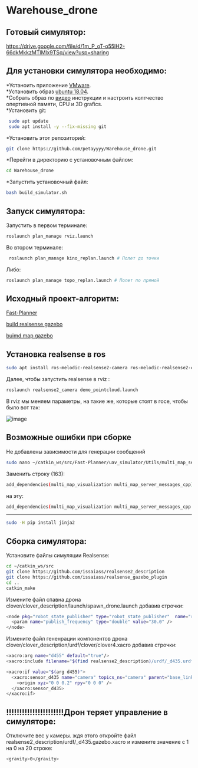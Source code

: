 # Warehouse_drone
## Готовый симулятор:
https://drive.google.com/file/d/1m_P_oT-o55lH2-66dkMkkzMTlMlx9TSq/view?usp=sharing
## Для установки симулятора необходимо:  
*Устаноить приложение [VMware](https://www.vmware.com/go/getworkstation-win).  
*Уcтановить образ [ubuntu 18.04](https://releases.ubuntu.com/18.04/ubuntu-18.04.6-desktop-amd64.iso).  
*Собрать образ по [видео](https://www.youtube.com/watch?v=-UA9ZOUk5ws&t=1s&ab_channel=%D0%AE%D0%BB%D0%B8%D1%8F%D0%A8%D0%B8%D1%88%D0%BA%D0%B0%D0%BD%D0%BE%D0%B2%D0%B0) инструкции и настроить колтчество опертивной памяти, CPU и 3D grafics.  
*Установить git:  
```bash
 sudo apt update  
 sudo apt install -y --fix-missing git
 ```  
*Установить этот репозиторий:  
```bash
git clone https://github.com/petayyyy/Warehouse_drone.git
```  
*Перейти в директорию с установочным файлом:  
```bash
cd Warehouse_drone
```  
*Запустить установочный файл:
```bash
bash build_simulator.sh
```  
## Запуск симулятора:  
Запустить в первом терминале:  
```bash
roslaunch plan_manage rviz.launch
```  
Во втором терминале:  
```bash
 roslaunch plan_manage kino_replan.launch # Полет до точки
 ```  
 Либо:  
 ```bash
 roslaunch plan_manage topo_replan.launch # Полет по прямой
 ```  
## Исходный проект-алгоритм:  
[Fast-Planner](https://github.com/HKUST-Aerial-Robotics/Fast-Planner)  
 
[build realsense gazebo](https://www.youtube.com/watch?v=hpUCG6K5muI&ab_channel=RangelAlvarado)  

[buimd map gazebo](https://github.com/mit-acl/swarm_simulator)

## Установка realsense в ros  
```bash
sudo apt install ros-melodic-realsense2-camera ros-melodic-realsense2-camera-dbgsym ros-melodic-realsense2-description 
 ```  
 Далее, чтобы запустить realsense в rviz :  
 ```bash
roslaunch realsense2_camera demo_pointcloud.launch
 ```  
 В rviz мы меняем параметры, на такие же, которые стоят в госе, чтобы было вот так:
 
![image](https://user-images.githubusercontent.com/31032527/195205989-6eaafcf6-48f3-4573-876e-b63b682279f7.png)
## Возможные ошибки при сборке  
Не добавлены зависимости для генерации сообщений  
```bash  
sudo nano ~/catkin_ws/src/Fast-Planner/uav_simulator/Utils/multi_map_server/CMakeLists.txt
```
Заменить строку (163):
```bash  
add_dependencies(multi_map_visualization multi_map_server_messages_cpp)
```
на эту:
```bash  
add_dependencies(multi_map_visualization multi_map_server_messages_cpp multi_map_server_generate_messages_cpp)
```  
____________________  
```bash
sudo -H pip install jinja2
```
## Сборка симулятора:
Установите файлы симуляции Realsense:
```bash
cd ~/catkin_ws/src
git clone https://github.com/issaiass/realsense2_description
git clone https://github.com/issaiass/realsense_gazebo_plugin
cd ..
catkin_make
```
Измените файл спавна дрона clover/clover_description/launch/spawn_drone.launch добавив строчки:
```bash
<node pkg="robot_state_publisher" type="robot_state_publisher"  name="robot_state_publisher">
  <param name="publish_frequency" type="double" value="30.0" />
</node>
```
Измените файл гененрации компонентов дрона clover/clover_description/urdf/clover/clover4.xacro добавив строчки:
```bash
<xacro:arg name="d455" default="true"/>
<xacro:include filename="$(find realsense2_description)/urdf/_d435.urdf.xacro"/>

<xacro:if value="$(arg d455)">
  <xacro:sensor_d435 name="camera" topics_ns="camera" parent="base_link" publish_pointcloud="true">
    <origin xyz="0 0 0.2" rpy="0 0 0" />
  </xacro:sensor_d435>
</xacro:if>
```
## !!!!!!!!!!!!!!!!!!!!!!Дрон теряет управление в симуляторе:
Отключите вес у камеры. ждя этого откройте файл realsense2_description/urdf/_d435.gazebo.xacro и измените значение с 1 на 0 на 20 строке:  
```bash
<gravity>0</gravity>
```
